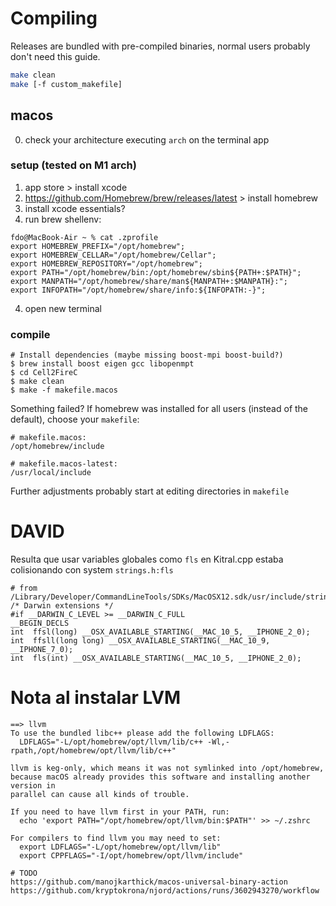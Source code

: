 # Compiling
Releases are bundled with pre-compiled binaries, normal users probably don't need this guide.

```bash
make clean
make [-f custom_makefile]
```

## macos
0. check your architecture executing `arch` on the terminal app
### setup (tested on M1 arch)
1. app store > install xcode
2. https://github.com/Homebrew/brew/releases/latest > install homebrew
3. install xcode essentials?
4. run brew shellenv:
```
fdo@MacBook-Air ~ % cat .zprofile 
export HOMEBREW_PREFIX="/opt/homebrew";
export HOMEBREW_CELLAR="/opt/homebrew/Cellar";
export HOMEBREW_REPOSITORY="/opt/homebrew";
export PATH="/opt/homebrew/bin:/opt/homebrew/sbin${PATH+:$PATH}";
export MANPATH="/opt/homebrew/share/man${MANPATH+:$MANPATH}:";
export INFOPATH="/opt/homebrew/share/info:${INFOPATH:-}";
```
4. open new terminal
### compile
```
# Install dependencies (maybe missing boost-mpi boost-build?)
$ brew install boost eigen gcc libopenmpt
$ cd Cell2FireC
$ make clean
$ make -f makefile.macos
```
Something failed? If homebrew was installed for all users (instead of the default), choose your `makefile`: 
```
# makefile.macos:
/opt/homebrew/include

# makefile.macos-latest:
/usr/local/include
```
Further adjustments probably start at editing directories in `makefile`

# DAVID
Resulta que usar variables globales como `fls` en Kitral.cpp estaba colisionando con system `strings.h:fls`

```
# from /Library/Developer/CommandLineTools/SDKs/MacOSX12.sdk/usr/include/strings.h:78
/* Darwin extensions */
#if __DARWIN_C_LEVEL >= __DARWIN_C_FULL
__BEGIN_DECLS
int	 ffsl(long) __OSX_AVAILABLE_STARTING(__MAC_10_5, __IPHONE_2_0);
int	 ffsll(long long) __OSX_AVAILABLE_STARTING(__MAC_10_9, __IPHONE_7_0);
int	 fls(int) __OSX_AVAILABLE_STARTING(__MAC_10_5, __IPHONE_2_0);
```

# Nota al instalar LVM
```
==> llvm
To use the bundled libc++ please add the following LDFLAGS:
  LDFLAGS="-L/opt/homebrew/opt/llvm/lib/c++ -Wl,-rpath,/opt/homebrew/opt/llvm/lib/c++"

llvm is keg-only, which means it was not symlinked into /opt/homebrew,
because macOS already provides this software and installing another version in
parallel can cause all kinds of trouble.

If you need to have llvm first in your PATH, run:
  echo 'export PATH="/opt/homebrew/opt/llvm/bin:$PATH"' >> ~/.zshrc

For compilers to find llvm you may need to set:
  export LDFLAGS="-L/opt/homebrew/opt/llvm/lib"
  export CPPFLAGS="-I/opt/homebrew/opt/llvm/include"

# TODO
https://github.com/manojkarthick/macos-universal-binary-action
https://github.com/kryptokrona/njord/actions/runs/3602943270/workflow
